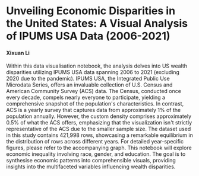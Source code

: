 # Unveiling Economic Disparities in the United States: A Visual Analysis of IPUMS USA Data (2006-2021)

#### Xixuan Li
Within this data visualisation notebook, the analysis delves into US wealth disparities utilizing IPUMS USA data spanning 2006 to 2021 (excluding 2020 due to the pandemic). IPUMS USA, the Integrated Public Use Microdata Series, offers an invaluable collection of U.S. Census and American Community Survey (ACS) data. The Census, conducted once every decade, compels nearly everyone to participate, yielding a comprehensive snapshot of the population's characteristics. In contrast, ACS is a yearly survey that captures data from approximately 1% of the population annually. However, the custom density comprises approximately 0.5% of what the ACS offers, emphasizing that the visualization isn't strictly representative of the ACS due to the smaller sample size. The dataset used in this study contains 421,998 rows, showcasing a remarkable equilibrium in the distribution of rows across different years. For detailed year-specific figures, please refer to the accompanying graph. This notebook will explore economic inequality involving race, gender, and education. The goal is to synthesise economic patterns into comprehensible visuals, providing insights into the multifaceted variables influencing wealth disparities.
